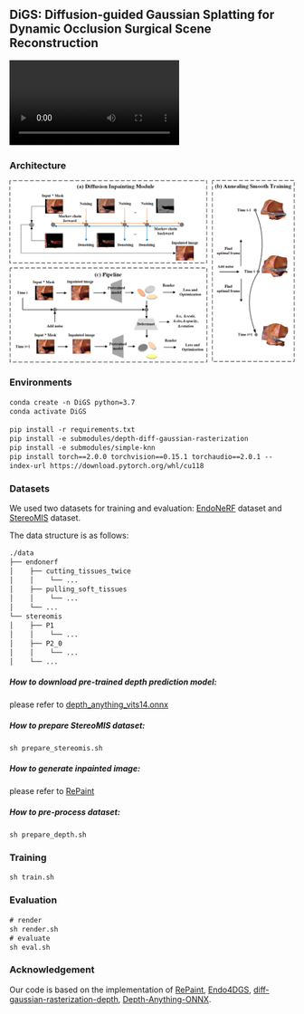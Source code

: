 ## **DiGS: Diffusion-guided Gaussian Splatting for Dynamic Occlusion Surgical Scene Reconstruction**

<video src="./img/compare.mp4"></video>

### Architecture

![archV3](./img/arch4.png)

### Environments

```shell
conda create -n DiGS python=3.7 
conda activate DiGS

pip install -r requirements.txt
pip install -e submodules/depth-diff-gaussian-rasterization
pip install -e submodules/simple-knn
pip install torch==2.0.0 torchvision==0.15.1 torchaudio==2.0.1 --index-url https://download.pytorch.org/whl/cu118

```

### Datasets

We used two datasets for training and evaluation:  [EndoNeRF](https://docs.google.com/forms/d/e/1FAIpQLSfM0ukpixJkZzlK1G3QSA7CMCoOJMFFdHm5ltCV1K6GNVb3nQ/viewform) dataset and [StereoMIS](https://zenodo.org/records/7727692) dataset.

The data structure is as follows:

```
./data
├── endonerf
│    ├── cutting_tissues_twice
│    │    └── ...
│    ├── pulling_soft_tissues
│    │    └── ...
│    └── ...
└── stereomis
│    ├── P1
│    │    └── ...
│    ├── P2_0
│    │    └── ...
│    └── ...
```

##### How to download pre-trained depth prediction model:

please refer to [depth_anything_vits14.onnx](https://github.com/fabio-sim/Depth-Anything-ONNX/releases)

##### How to prepare StereoMIS dataset:

```shell
sh prepare_stereomis.sh
```

##### How to generate inpainted image:

 please refer to [RePaint](https://github.com/andreas128/RePaint)

##### How to pre-process dataset:

```shell
sh prepare_depth.sh
```

### Training

```shell
sh train.sh
```

### Evaluation

```shell
# render
sh render.sh
# evaluate
sh eval.sh
```

### Acknowledgement

Our code is based on the implementation of [RePaint](https://github.com/andreas128/RePaint), [Endo4DGS](https://github.com/lastbasket/Endo-4DGS), [diff-gaussian-rasterization-depth](https://github.com/leo-frank/diff-gaussian-rasterization-depth), [Depth-Anything-ONNX](https://github.com/fabio-sim/Depth-Anything-ONNX).
